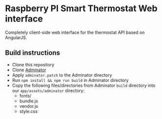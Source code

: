  Raspberry PI Smart Thermostat Web interface
===========================================

Completely client-side web interface for the thermostat API based on AngularJS.


## Build instructions

* Clone this repository
* Clone [Adminator](https://github.com/puikinsh/Adminator-admin-dashboard)
* Apply `adminator.patch` to the Adminator directory
* Run `npm install && npm run build` in Adminator directory
* Copy the following files/directories from Adminator `build` directory into our `app/assets/adminator` directory:
  - fonts/
  - bundle.js
  - vendor.js
  - style.css
